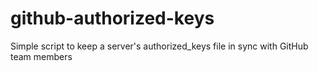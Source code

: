 # github-authorized-keys
Simple script to keep a server's authorized_keys file in sync with GitHub team members
